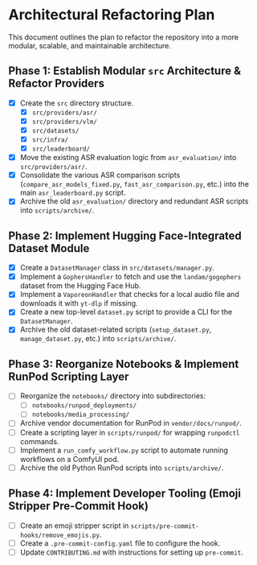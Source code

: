 # Architectural Refactoring Plan

This document outlines the plan to refactor the repository into a more modular, scalable, and maintainable architecture.

## Phase 1: Establish Modular `src` Architecture & Refactor Providers

- [x] Create the `src` directory structure.
  - [x] `src/providers/asr/`
  - [x] `src/providers/vlm/`
  - [x] `src/datasets/`
  - [x] `src/infra/`
  - [x] `src/leaderboard/`
- [x] Move the existing ASR evaluation logic from `asr_evaluation/` into `src/providers/asr/`.
- [x] Consolidate the various ASR comparison scripts (`compare_asr_models_fixed.py`, `fast_asr_comparison.py`, etc.) into the main `asr_leaderboard.py` script.
- [x] Archive the old `asr_evaluation/` directory and redundant ASR scripts into `scripts/archive/`.

## Phase 2: Implement Hugging Face-Integrated Dataset Module

- [x] Create a `DatasetManager` class in `src/datasets/manager.py`.
- [x] Implement a `GophersHandler` to fetch and use the `landam/gogophers` dataset from the Hugging Face Hub.
- [x] Implement a `VaporeonHandler` that checks for a local audio file and downloads it with `yt-dlp` if missing.
- [x] Create a new top-level `dataset.py` script to provide a CLI for the `DatasetManager`.
- [x] Archive the old dataset-related scripts (`setup_dataset.py`, `manage_dataset.py`, etc.) into `scripts/archive/`.

## Phase 3: Reorganize Notebooks & Implement RunPod Scripting Layer

- [ ] Reorganize the `notebooks/` directory into subdirectories:
  - [ ] `notebooks/runpod_deployments/`
  - [ ] `notebooks/media_processing/`
- [ ] Archive vendor documentation for RunPod in `vendor/docs/runpod/`.
- [ ] Create a scripting layer in `scripts/runpod/` for wrapping `runpodctl` commands.
- [ ] Implement a `run_comfy_workflow.py` script to automate running workflows on a ComfyUI pod.
- [ ] Archive the old Python RunPod scripts into `scripts/archive/`.

## Phase 4: Implement Developer Tooling (Emoji Stripper Pre-Commit Hook)

- [ ] Create an emoji stripper script in `scripts/pre-commit-hooks/remove_emojis.py`.
- [ ] Create a `.pre-commit-config.yaml` file to configure the hook.
- [ ] Update `CONTRIBUTING.md` with instructions for setting up `pre-commit`.

